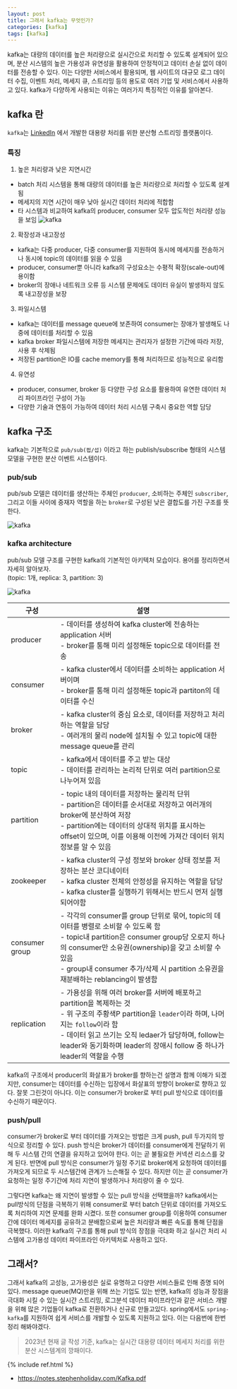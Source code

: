 ```yaml
---
layout: post
title: 그래서 kafka는 무엇인가?
categories: [kafka]
tags: [kafka]
---
```


kafka는 대량의 데이터를 높은 처리량으로 실시간으로 처리할 수 있도록 설계되어 있으며, 분산 시스템의 높은 가용성과 유연성을 활용하여 안정적이고 데이터 손실 없이 데이터를 전송할 수 있다. 이는 다양한 서비스에서 활용되며, 웹 사이트의 대규모 로그 데이터 수집, 이벤트 처리, 메세지 큐, 스트리밍 등의 용도로 여러 기업 및 서비스에서 사용하고 있다. kafka가 다양하게 사용되는 이유는 여러가지 특징적인 이유를 알아본다.

## kafka 란
`kafka`는 [LinkedIn](https://www.linkedin.com/) 에서 개발한 대용량 처리를 위한 분산형 스트리밍 플랫폼이다. 


### 특징
1. 높은 처리량과 낮은 지연시간
* batch 처리 시스템을 통해 대량의 데이터를 높은 처리량으로 처리할 수 있도록 설계됨
* 메세지의 지연 시간이 매우 낮아 실시간 데이터 처리에 적합함
* 타 시스템과 비교하여 kafka의 producer, consumer 모두 압도적인 처리량 성능을 보임
![kafka]({{site.url}}/assets/images/posts/kafka-03.png)

2. 확장성과 내고장성
* kafka는 다중 producer, 다중 consumer를 지원하여 동시에 메세지를 전송하거나 동시에 topic의 데이터를 읽을 수 있음
* producer, consumer뿐 아니라 kafka의 구성요소는 수평적 확장(scale-out)에 용이함
* broker의 장애나 네트워크 오류 등 시스템 문제에도 데이터 유실이 발생하지 않도록 내고장성을 보장

3. 파일시스템
* kafka는 데이터를 message queue에 보존하여 consumer는 장애가 발생해도 나중에 데이터를 처리할 수 있음
* kafka broker 파일시스템에 저장한 메세지는 관리자가 설정한 기간에 따라 저장, 사용 후 삭제됨
* 저장된 partition은 IO를 cache memory를 통해 처리하므로 성능적으로 유리함

4. 유연성
* producer, consumer, broker 등 다양한 구성 요소를 활용하여 유연한 데이터 처리 파이프라인 구성이 가능
* 다양한 기술과 연동이 가능하여 데이터 처리 시스템 구축시 중요한 역할 담당


## kafka 구조
kafka는 기본적으로 `pub/sub(펍/섭)` 이라고 하는 publish/subscribe 형태의 시스템 모델을 구현한 분산 이벤트 시스템이다. 

### pub/sub
pub/sub 모델은 데이터를 생산하는 주체인 `producuer`, 소비하는 주체인 `subscriber`, 그리고 이들 사이에 중재자 역할을 하는 `broker`로 구성된 낮은 결합도를 가진 구조를 뜻한다.

![kafka]({{site.url}}/assets/images/posts/kafka-01.png)

### kafka architecture
pub/sub 모델 구조를 구현한 kafka의 기본적인 아키텍처 모습이다. 용어를 정리하면서 자세히 알아보자.<br>
(topic: 1개, replica: 3, partition: 3)

![kafka]({{site.url}}/assets/images/posts/kafka-02.png)

| 구성 | 설명 |
| --- | --- |
| producer | - 데이터를 생성하여 kafka cluster에 전송하는 application 서버 <br> - broker를 통해 미리 설정해둔 topic으로 데이터를 전송 |
| consumer | - kafka cluster에서 데이터를 소비하는 application 서버이며 <br> - broker를 통해 미리 설정해둔 topic과 partiton의 데이터를 수신 |
| broker | - kafka cluster의 중심 요소로, 데이터를 저장하고 처리하는 역할을 담당 <br> - 여러개의 물리 node에 설치될 수 있고 topic에 대한 message queue를 관리 |
| topic | - kafka에서 데이터를 주고 받는 대상 <br> - 데이터를 관리하는 논리적 단위로 여러 partition으로 나누어져 있음  |
| partition | - topic 내의 데이터를 저장하는 물리적 단위 <br> - partition은 데이터를 순서대로 저장하고 여러개의 broker에 분산하여 저장 <br> - partition에는 데이터의 상대적 위치를 표시하는 offset이 있으며, 이를 이용해 이전에 가져간 데이터 위치 정보를 알 수 있음 |
| zookeeper | - kafka cluster의 구성 정보와 broker 상태 정보를 저장하는 분산 코디네이터 <br> - kafka cluster 전체의 안정성을 유지하는 역할을 담당 <br> - kafka cluster를 실행하기 위해서는 반드시 먼저 실행 되어야함 |
| consumer group | - 각각의 consumer를 group 단위로 묶어, topic의 데이터를 병렬로 소비할 수 있도록 함 <br> - topic내 partition은 consumer group당 오로지 하나의 consumer만 소유권(ownership)을 갖고 소비할 수 있음 <br> - group내 consumer 추가/삭제 시 partition 소유권을 재분배하는 reblancing이 발생함 |
| replication | - 가용성을 위해 여러 broker를 서버에 배포하고 partition을 복제하는 것 <br> - 위 구조의 주황색P partition을 `leader`이라 하며, 나머지는 `follow`이라 함 <br> - 데이터 읽고 쓰기는 오직 ledaer가 담당하며, follow는 leader와 동기화하며 leader의 장애시 follow 중 하나가 leader의 역할을 수행 |


kafka의 구조에서 producer의 화살표가 broker를 향하는건 설명과 함께 이해가 되겠지만, consumer는 데이터를 수신하는 입장에서 화살표의 방향이 broker로 향하고 있다. 잘못 그린것이 아니다. 이는 consumer가 broker로 부터 pull 방식으로 데이터를 수신하기 때문이다.

### push/pull
consumer가 broker로 부터 데이터를 가져오는 방법은 크게 push, pull 두가지의 방식으로 정리할 수 있다. push 방식은 broker가 데이터를 consumer에게 전달하기 위해 두 시스템 간의 연결을 유지하고 있어야 한다. 이는 곧 불필요한 커넥션 리소스를 갖게 된다. 반면에 pull 방식은 consumer가 일정 주기로 broker에게 요청하여 데이터를 가져오게 되므로 두 시스템간에 관계가 느슨해질 수 있다. 하지만 이는 곧 consumer가 요청하는 일정 주기간에 처리 지연이 발생하거나 처리량이 줄 수 있다. 

그렇다면 kafka는 왜 지연이 발생할 수 있는 pull 방식을 선택했을까? kafka에서는 pull방식의 단점을 극복하기 위해 consumer로 부터 batch 단위로 데이터를 가져오도록 처리하여 지연 문제를 완화 시켰다. 또한 consumer group를 이용하여 consumer간에 데이터 메세지를 공유하고 분배함으로써 높은 처리량과 빠른 속도를 통해 단점을 극복했다. 이러한 kafka의 구조를 통해 pull 방식의 장점을 극대화 하고 실시간 처리 시스템에 고가용성 데이터 파이프라인 아키텍처로 사용하고 있다.

## 그래서?
그래서 kafka의 고성능, 고가용성은 실로 유명하고 다양한 서비스들로 인해 증명 되어있다. message queue(MQ)만을 위해 쓰는 기업도 있는 반면, kafka의 성능과 장점을 극대화 시킬 수 있는 실시간 스트리밍, 로그분석 데이터 파이프라인과 같은 서비스 개발을 위해 많은 기업들이 kafka로 전환하거나 신규로 만들고있다. spring에서도 `spring-kafka`를 지원하여 쉽게 서비스를 개발할 수 있도록 지원하고 있다. 이는 다음번에 한번 정리 해봐야겠다.
> 2023년 현재 글 작성 기준, kafka는 실시간 대용량 데이터 메세지 처리를 위한 분산 시스템계의 깡패이다.

{% include ref.html %}
* <https://notes.stephenholiday.com/Kafka.pdf>
